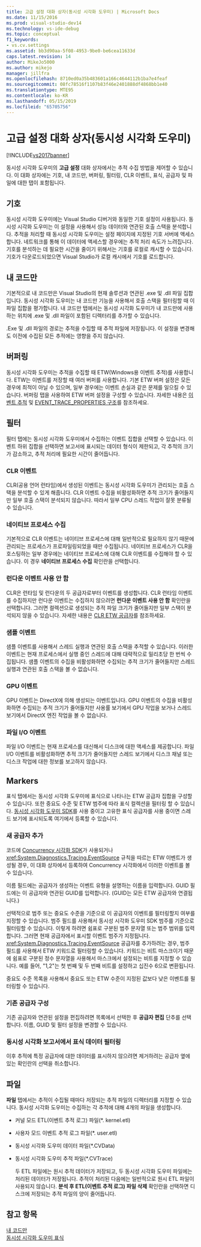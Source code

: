 ```yaml
---
title: 고급 설정 대화 상자(동시성 시각화 도우미) | Microsoft Docs
ms.date: 11/15/2016
ms.prod: visual-studio-dev14
ms.technology: vs-ide-debug
ms.topic: conceptual
f1_keywords:
- vs.cv.settings
ms.assetid: bb3d90aa-5f08-4953-9be0-be6cea11633d
caps.latest.revision: 14
author: MikeJo5000
ms.author: mikejo
manager: jillfra
ms.openlocfilehash: 8710ed0a35b483601a166c4644112b1ba7e4feaf
ms.sourcegitcommit: 08fc78516f1107b83f46e2401888df4868bb1e40
ms.translationtype: MTE95
ms.contentlocale: ko-KR
ms.lasthandoff: 05/15/2019
ms.locfileid: "65705756"
---
```

# <a name="advanced-settings-dialog-box-concurrency-visualizer"></a>고급 설정 대화 상자(동시성 시각화 도우미)
[!INCLUDE[vs2017banner](../includes/vs2017banner.md)]

동시성 시각화 도우미의 **고급 설정** 대화 상자에서는 추적 수집 방법을 제어할 수 있습니다.  이 대화 상자에는 기호, 내 코드만, 버퍼링, 필터링, CLR 이벤트, 표식, 공급자 및 파일에 대한 탭이 포함됩니다.  
  
## <a name="symbols"></a>기호  
 동시성 시각화 도우미에는 Visual Studio 디버거와 동일한 기호 설정이 사용됩니다. 동시성 시각화 도우미는 이 설정을 사용해서 성능 데이터와 연관된 호출 스택을 분석합니다.  추적을 처리할 때 동시성 시각화 도우미는 설정 페이지에 지정된 기호 서버에 액세스합니다.  네트워크를 통해 이 데이터에 액세스할 경우에는 추적 처리 속도가 느려집니다.  기호를 분석하는 데 필요한 시간을 줄이기 위해서는 기호를 로컬로 캐시할 수 있습니다. 기호가 다운로드되었으면 Visual Studio가 로컬 캐시에서 기호를 로드합니다.  
  
## <a name="just-my-code"></a>내 코드만  
 기본적으로 내 코드만은 Visual Studio의 현재 솔루션과 연관된 .exe 및 .dll 파일 집합입니다. 동시성 시각화 도우미는 내 코드만 기능을 사용해서 호출 스택을 필터링할 때 이 파일 집합을 평가합니다. 내 코드만 탭에서는 동시성 시각화 도우미가 내 코드만에 사용하는 위치에 .exe 및 .dll 파일이 포함된 디렉터리를 추가할 수 있습니다.  
  
 .Exe 및 .dll 파일의 경로는 추적을 수집할 때 추적 파일에 저장됩니다.  이 설정을 변경해도 이전에 수집된 모든 추적에는 영향을 주지 않습니다.  
  
## <a name="buffering"></a>버퍼링  
 동시성 시각화 도우미는 추적을 수집할 때 ETW(Windows용 이벤트 추적)를 사용합니다.  ETW는 이벤트를 저장할 때 여러 버퍼를 사용합니다.  기본 ETW 버퍼 설정은 모든 경우에 최적이 아닐 수 있으며, 일부 경우에는 이벤트 손실과 같은 문제를 일으킬 수 있습니다.  버퍼링 탭을 사용하여 ETW 버퍼 설정을 구성할 수 있습니다. 자세한 내용은 [이벤트 추적](http://go.microsoft.com/fwlink/?LinkId=234579) 및 [EVENT_TRACE_PROPERTIES 구조](http://go.microsoft.com/fwlink/?LinkId=234580)를 참조하세요.  
  
## <a name="filter"></a>필터  
 필터 탭에는 동시성 시각화 도우미에서 수집하는 이벤트 집합을 선택할 수 있습니다. 이벤트 하위 집합을 선택하면 보고서에 표시되는 데이터 형식이 제한되고, 각 추적의 크기가 감소하고, 추적 처리에 필요한 시간이 줄어듭니다.  
  
### <a name="clr-events"></a>CLR 이벤트  
 CLR(공용 언어 런타임)에서 생성된 이벤트는 동시성 시각화 도우미가 관리되는 호출 스택을 분석할 수 있게 해줍니다.  CLR 이벤트 수집을 비활성화하면 추적 크기가 줄어들지만 일부 호출 스택이 분석되지 않습니다.  따라서 일부 CPU 스레드 작업이 잘못 분류될 수 있습니다.  
  
### <a name="collect-for-native-processes"></a>네이티브 프로세스 수집  
 기본적으로 CLR 이벤트는 네이티브 프로세스에 대해 일반적으로 필요하지 않기 때문에 관리되는 프로세스가 프로파일링되었을 때만 수집됩니다.  네이티브 프로세스가 CLR을 호스팅하는 일부 경우에는 네이티브 프로세스에 대해 CLR 이벤트를 수집해야 할 수 있습니다.  이 경우 **네이티브 프로세스 수집** 확인란을 선택합니다.  
  
### <a name="disable-rundown-events"></a>런다운 이벤트 사용 안 함  
 CLR은 런타임 및 런다운의 두 공급자로부터 이벤트를 생성합니다.  CLR 런타임 이벤트를 수집하지만 런다운 이벤트는 수집하지 않으려면 **런다운 이벤트 사용 안 함** 확인란을 선택합니다.  그러면 컬렉션으로 생성되는 추적 파일 크기가 줄어들지만 일부 스택이 분석되지 않을 수 있습니다. 자세한 내용은 [CLR ETW 공급자](https://msdn.microsoft.com/library/0beafad4-b2c8-47f4-b342-83411d57a51f)를 참조하세요.  
  
### <a name="sample-events"></a>샘플 이벤트  
 샘플 이벤트를 사용해서 스레드 실행과 연관된 호출 스택을 추적할 수 있습니다. 이러한 이벤트는 현재 프로세스에서 실행 중인 스레드에 대해 대략적으로 밀리초당 한 번씩 수집됩니다. 샘플 이벤트의 수집을 비활성화하면 수집되는 추적 크기가 줄어들지만 스레드 실행과 연관된 호출 스택을 볼 수 없습니다.  
  
### <a name="gpu-events"></a>GPU 이벤트  
 GPU 이벤트는 DirectX에 의해 생성되는 이벤트입니다. GPU 이벤트의 수집을 비활성화하면 수집되는 추적 크기가 줄어들지만 사용률 보기에서 GPU 작업을 보거나 스레드 보기에서 DirectX 엔진 작업을 볼 수 없습니다.  
  
### <a name="file-io-events"></a>파일 I/O 이벤트  
 파일 I/O 이벤트는 현재 프로세스를 대신해서 디스크에 대한 액세스를 제공합니다.  파일 I/O 이벤트를 비활성화하면 추적 크기가 줄어들지만 스레드 보기에서 디스크 채널 또는 디스크 작업에 대한 정보를 보고하지 않습니다.  
  
## <a name="markers"></a>Markers  
 표식 탭에서는 동시성 시각화 도우미에 표식으로 나타나는 ETW 공급자 집합을 구성할 수 있습니다.  또한 중요도 수준 및 ETW 범주에 따라 표식 컬렉션을 필터링 할 수 있습니다.  [동시성 시각화 도우미 SDK](../profiling/concurrency-visualizer-sdk.md)를 사용 중이고 고유한 표식 공급자를 사용 중이면 스레드 보기에 표시되도록 여기에서 등록할 수 있습니다.  
  
### <a name="adding-a-new-provider"></a>새 공급자 추가  
 코드에 [Concurrency 시각화 SDK](../profiling/concurrency-visualizer-sdk.md)가 사용되거나 <xref:System.Diagnostics.Tracing.EventSource> 규칙을 따르는 ETW 이벤트가 생성될 경우, 이 대화 상자에서 등록하여 Concurrency 시각화에서 이러한 이벤트를 볼 수 있습니다.  
  
 이름 필드에는 공급자가 생성하는 이벤트 유형을 설명하는 이름을 입력합니다.  GUID 필드에는 이 공급자와 연관된 GUID를 입력합니다. (GUID는 모든 ETW 공급자와 연결됩니다.)  
  
 선택적으로 범주 또는 중요도 수준을 기준으로 이 공급자의 이벤트를 필터링할지 여부를 지정할 수 있습니다.  범주 필드를 사용해서 동시성 시각화 도우미 SDK 범주를 기준으로 필터링할 수 있습니다.  이렇게 하려면 쉼표로 구분된 범주 문자열 또는 범주 범위를 입력합니다.  그러면 현재 공급자에서 표시할 이벤트 범주가 지정됩니다.  <xref:System.Diagnostics.Tracing.EventSource> 공급자를 추가하려는 경우, 범주 필드를 사용해서 ETW 키워드로 필터링할 수 있습니다.  키워드는 비트 마스크이기 때문에 쉼표로 구분된 정수 문자열을 사용해서 마스크에서 설정되는 비트를 지정할 수 있습니다. 예를 들어, "1,2"는 첫 번째 및 두 번째 비트를 설정하고 십진수 6으로 변환됩니다.  
  
 중요도 수준 목록을 사용해서 중요도 또는 ETW 수준이 지정된 값보다 낮은 이벤트를 필터링할 수 있습니다.  
  
### <a name="configuring-an-existing-provider"></a>기존 공급자 구성  
 기존 공급자와 연관된 설정을 편집하려면 목록에서 선택한 후 **공급자 편집** 단추를 선택합니다.  이름, GUID 및 필터 설정을 변경할 수 있습니다.  
  
### <a name="filter-marker-data-out-of-concurrency-visualizer-reports"></a>동시성 시각화 보고서에서 표식 데이터 필터링  
 이후 추적에 특정 공급자에 대한 데이터를 표시하지 않으려면 제거하려는 공급자 옆에 있는 확인란의 선택을 취소합니다.  
  
## <a name="files"></a>파일  
 **파일** 탭에서는 추적이 수집될 때마다 저장되는 추적 파일의 디렉터리를 지정할 수 있습니다.  동시성 시각화 도우미는 수집하는 각 추적에 대해 4개의 파일을 생성합니다.  
  
- 커널 모드 ETL(이벤트 추적 로그) 파일(*. kernel.etl)  
  
- 사용자 모드 이벤트 추적 로그 파일(*. user.etl)  
  
- 동시성 시각화 도우미 데이터 파일(*.CVData)  
  
- 동시성 시각화 도우미 추적 파일(*.CVTrace)  
  
  두 ETL 파일에는 원시 추적 데이터가 저장되고, 두 동시성 시각화 도우미 파일에는 처리된 데이터가 저장됩니다.  추적이 처리된 다음에는 일반적으로 원시 ETL 파일이 사용되지 않습니다.  **분석 후 ETL(이벤트 추적 로그) 파일 삭제** 확인란을 선택하면 디스크에 저장되는 추적 파일의 양이 줄어듭니다.  
  
## <a name="see-also"></a>참고 항목  
 [내 코드만](../profiling/just-my-code-threads-view.md)   
 [동시성 시각화 도우미 표식](../profiling/concurrency-visualizer-markers.md)
